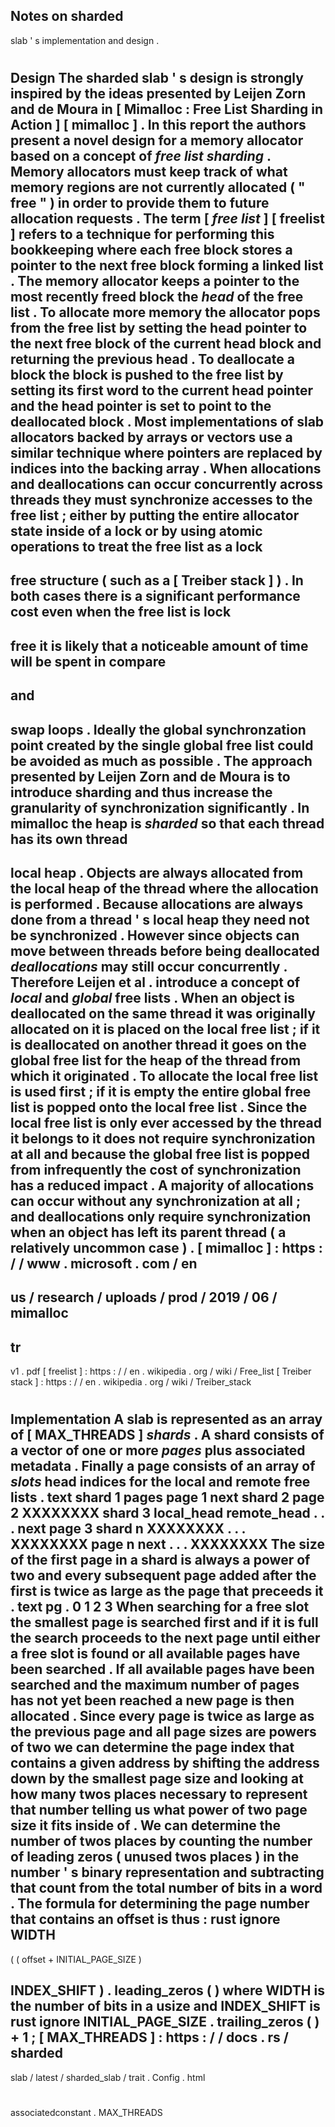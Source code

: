 Notes
on
sharded
-
slab
'
s
implementation
and
design
.
#
Design
The
sharded
slab
'
s
design
is
strongly
inspired
by
the
ideas
presented
by
Leijen
Zorn
and
de
Moura
in
[
Mimalloc
:
Free
List
Sharding
in
Action
]
[
mimalloc
]
.
In
this
report
the
authors
present
a
novel
design
for
a
memory
allocator
based
on
a
concept
of
_free
list
sharding_
.
Memory
allocators
must
keep
track
of
what
memory
regions
are
not
currently
allocated
(
"
free
"
)
in
order
to
provide
them
to
future
allocation
requests
.
The
term
[
_free
list_
]
[
freelist
]
refers
to
a
technique
for
performing
this
bookkeeping
where
each
free
block
stores
a
pointer
to
the
next
free
block
forming
a
linked
list
.
The
memory
allocator
keeps
a
pointer
to
the
most
recently
freed
block
the
_head_
of
the
free
list
.
To
allocate
more
memory
the
allocator
pops
from
the
free
list
by
setting
the
head
pointer
to
the
next
free
block
of
the
current
head
block
and
returning
the
previous
head
.
To
deallocate
a
block
the
block
is
pushed
to
the
free
list
by
setting
its
first
word
to
the
current
head
pointer
and
the
head
pointer
is
set
to
point
to
the
deallocated
block
.
Most
implementations
of
slab
allocators
backed
by
arrays
or
vectors
use
a
similar
technique
where
pointers
are
replaced
by
indices
into
the
backing
array
.
When
allocations
and
deallocations
can
occur
concurrently
across
threads
they
must
synchronize
accesses
to
the
free
list
;
either
by
putting
the
entire
allocator
state
inside
of
a
lock
or
by
using
atomic
operations
to
treat
the
free
list
as
a
lock
-
free
structure
(
such
as
a
[
Treiber
stack
]
)
.
In
both
cases
there
is
a
significant
performance
cost
even
when
the
free
list
is
lock
-
free
it
is
likely
that
a
noticeable
amount
of
time
will
be
spent
in
compare
-
and
-
swap
loops
.
Ideally
the
global
synchronzation
point
created
by
the
single
global
free
list
could
be
avoided
as
much
as
possible
.
The
approach
presented
by
Leijen
Zorn
and
de
Moura
is
to
introduce
sharding
and
thus
increase
the
granularity
of
synchronization
significantly
.
In
mimalloc
the
heap
is
_sharded_
so
that
each
thread
has
its
own
thread
-
local
heap
.
Objects
are
always
allocated
from
the
local
heap
of
the
thread
where
the
allocation
is
performed
.
Because
allocations
are
always
done
from
a
thread
'
s
local
heap
they
need
not
be
synchronized
.
However
since
objects
can
move
between
threads
before
being
deallocated
_deallocations_
may
still
occur
concurrently
.
Therefore
Leijen
et
al
.
introduce
a
concept
of
_local_
and
_global_
free
lists
.
When
an
object
is
deallocated
on
the
same
thread
it
was
originally
allocated
on
it
is
placed
on
the
local
free
list
;
if
it
is
deallocated
on
another
thread
it
goes
on
the
global
free
list
for
the
heap
of
the
thread
from
which
it
originated
.
To
allocate
the
local
free
list
is
used
first
;
if
it
is
empty
the
entire
global
free
list
is
popped
onto
the
local
free
list
.
Since
the
local
free
list
is
only
ever
accessed
by
the
thread
it
belongs
to
it
does
not
require
synchronization
at
all
and
because
the
global
free
list
is
popped
from
infrequently
the
cost
of
synchronization
has
a
reduced
impact
.
A
majority
of
allocations
can
occur
without
any
synchronization
at
all
;
and
deallocations
only
require
synchronization
when
an
object
has
left
its
parent
thread
(
a
relatively
uncommon
case
)
.
[
mimalloc
]
:
https
:
/
/
www
.
microsoft
.
com
/
en
-
us
/
research
/
uploads
/
prod
/
2019
/
06
/
mimalloc
-
tr
-
v1
.
pdf
[
freelist
]
:
https
:
/
/
en
.
wikipedia
.
org
/
wiki
/
Free_list
[
Treiber
stack
]
:
https
:
/
/
en
.
wikipedia
.
org
/
wiki
/
Treiber_stack
#
Implementation
A
slab
is
represented
as
an
array
of
[
MAX_THREADS
]
_shards_
.
A
shard
consists
of
a
vector
of
one
or
more
_pages_
plus
associated
metadata
.
Finally
a
page
consists
of
an
array
of
_slots_
head
indices
for
the
local
and
remote
free
lists
.
text
shard
1
pages
page
1
next
shard
2
page
2
XXXXXXXX
shard
3
local_head
remote_head
.
.
.
next
page
3
shard
n
XXXXXXXX
.
.
.
XXXXXXXX
page
n
next
.
.
.
XXXXXXXX
The
size
of
the
first
page
in
a
shard
is
always
a
power
of
two
and
every
subsequent
page
added
after
the
first
is
twice
as
large
as
the
page
that
preceeds
it
.
text
pg
.
0
1
2
3
When
searching
for
a
free
slot
the
smallest
page
is
searched
first
and
if
it
is
full
the
search
proceeds
to
the
next
page
until
either
a
free
slot
is
found
or
all
available
pages
have
been
searched
.
If
all
available
pages
have
been
searched
and
the
maximum
number
of
pages
has
not
yet
been
reached
a
new
page
is
then
allocated
.
Since
every
page
is
twice
as
large
as
the
previous
page
and
all
page
sizes
are
powers
of
two
we
can
determine
the
page
index
that
contains
a
given
address
by
shifting
the
address
down
by
the
smallest
page
size
and
looking
at
how
many
twos
places
necessary
to
represent
that
number
telling
us
what
power
of
two
page
size
it
fits
inside
of
.
We
can
determine
the
number
of
twos
places
by
counting
the
number
of
leading
zeros
(
unused
twos
places
)
in
the
number
'
s
binary
representation
and
subtracting
that
count
from
the
total
number
of
bits
in
a
word
.
The
formula
for
determining
the
page
number
that
contains
an
offset
is
thus
:
rust
ignore
WIDTH
-
(
(
offset
+
INITIAL_PAGE_SIZE
)
>
>
INDEX_SHIFT
)
.
leading_zeros
(
)
where
WIDTH
is
the
number
of
bits
in
a
usize
and
INDEX_SHIFT
is
rust
ignore
INITIAL_PAGE_SIZE
.
trailing_zeros
(
)
+
1
;
[
MAX_THREADS
]
:
https
:
/
/
docs
.
rs
/
sharded
-
slab
/
latest
/
sharded_slab
/
trait
.
Config
.
html
#
associatedconstant
.
MAX_THREADS
